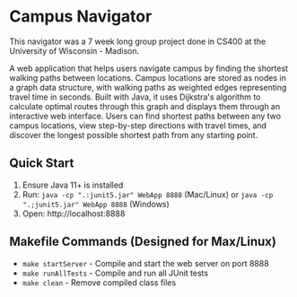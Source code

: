 # Campus Navigator

This navigator was a 7 week long group project done in CS400 at the University of Wisconsin - Madison.

A web application that helps users navigate campus by finding the shortest walking paths between locations. Campus locations are stored as nodes in a graph data structure, with walking paths as weighted edges representing travel time in seconds. Built with Java, it uses Dijkstra's algorithm to calculate optimal routes through this graph and displays them through an interactive web interface. Users can find shortest paths between any two campus locations, view step-by-step directions with travel times, and discover the longest possible shortest path from any starting point.

## Quick Start
1. Ensure Java 11+ is installed
2. Run: `java -cp ".:junit5.jar" WebApp 8888` (Mac/Linux) or `java -cp ".;junit5.jar" WebApp 8888` (Windows)
3. Open: http://localhost:8888

## Makefile Commands (Designed for Max/Linux)

- `make startServer` - Compile and start the web server on port 8888
- `make runAllTests` - Compile and run all JUnit tests  
- `make clean` - Remove compiled class files
